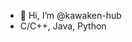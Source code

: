 - 👋 Hi, I’m @kawaken-hub
- C/C++, Java, Python
<!---
kawaken-hub/kawaken-hub is a ✨ special ✨ repository because its `README.md` (this file) appears on your GitHub profile.
You can click the Preview link to take a look at your changes.
--->
